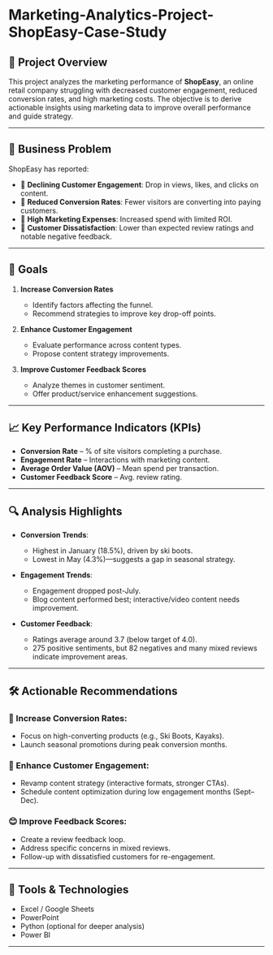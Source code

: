# Marketing-Analytics-Project-ShopEasy-Case-Study


## 🚀 Project Overview

This project analyzes the marketing performance of **ShopEasy**, an online retail company struggling with decreased customer engagement, reduced conversion rates, and high marketing costs. The objective is to derive actionable insights using marketing data to improve overall performance and guide strategy.

---

## 🧩 Business Problem

ShopEasy has reported:

- 🔻 **Declining Customer Engagement**: Drop in views, likes, and clicks on content.
- 🛒 **Reduced Conversion Rates**: Fewer visitors are converting into paying customers.
- 💸 **High Marketing Expenses**: Increased spend with limited ROI.
- 💬 **Customer Dissatisfaction**: Lower than expected review ratings and notable negative feedback.

---

## 🎯 Goals

1. **Increase Conversion Rates**
   - Identify factors affecting the funnel.
   - Recommend strategies to improve key drop-off points.

2. **Enhance Customer Engagement**
   - Evaluate performance across content types.
   - Propose content strategy improvements.

3. **Improve Customer Feedback Scores**
   - Analyze themes in customer sentiment.
   - Offer product/service enhancement suggestions.

---

## 📈 Key Performance Indicators (KPIs)

- **Conversion Rate** – % of site visitors completing a purchase.
- **Engagement Rate** – Interactions with marketing content.
- **Average Order Value (AOV)** – Mean spend per transaction.
- **Customer Feedback Score** – Avg. review rating.

---

## 🔍 Analysis Highlights

- **Conversion Trends**: 
  - Highest in January (18.5%), driven by ski boots.
  - Lowest in May (4.3%)—suggests a gap in seasonal strategy.

- **Engagement Trends**: 
  - Engagement dropped post-July.
  - Blog content performed best; interactive/video content needs improvement.

- **Customer Feedback**: 
  - Ratings average around 3.7 (below target of 4.0).
  - 275 positive sentiments, but 82 negatives and many mixed reviews indicate improvement areas.

---

## 🛠️ Actionable Recommendations

### 🔺 Increase Conversion Rates:
- Focus on high-converting products (e.g., Ski Boots, Kayaks).
- Launch seasonal promotions during peak conversion months.

### 📢 Enhance Customer Engagement:
- Revamp content strategy (interactive formats, stronger CTAs).
- Schedule content optimization during low engagement months (Sept–Dec).

### 😊 Improve Feedback Scores:
- Create a review feedback loop.
- Address specific concerns in mixed reviews.
- Follow-up with dissatisfied customers for re-engagement.

---


## 📌 Tools & Technologies

- Excel / Google Sheets
- PowerPoint
- Python (optional for deeper analysis)
- Power BI
---
